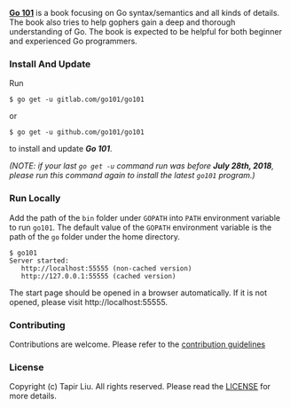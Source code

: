 <b>[Go 101](https://go101.org)</b> is a book focusing on Go syntax/semantics and all kinds of details.
The book also tries to help gophers gain a deep and thorough understanding of Go.
The book is expected to be helpful for both beginner and experienced Go programmers.

### Install And Update

Run

```
$ go get -u gitlab.com/go101/go101
```

or

```
$ go get -u github.com/go101/go101
```

to install and update ***Go 101***.

*(NOTE: if your last `go get -u` command run was before __July 28th, 2018__,
please run this command again to install the latest `go101` program.)*

### Run Locally

Add the path of the `bin` folder under `GOPATH`
into `PATH` environment variable to run `go101`.
The default value of the `GOPATH` environment variable
is the path of the `go` folder under the home directory.

```
$ go101
Server started:
   http://localhost:55555 (non-cached version)
   http://127.0.0.1:55555 (cached version)
```

The start page should be opened in a browser automatically.
If it is not opened, please visit http://localhost:55555.

### Contributing
Contributions are welcome. Please refer to the [contribution guidelines](CONTRIBUTING.md)

### License
Copyright (c) Tapir Liu. All rights reserved. Please read the [LICENSE](LICENSE) for more details.
